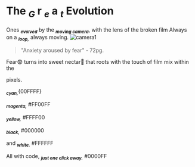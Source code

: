 # The **<sub>_G_** r **<sub>_e_** a **<sub>_t_** Evolution 
Ones **<sub>_evolved_** by the **<sub>_moving camera_**, with the lens of the broken film
 Always on a **<sub>_loop,_** always moving.
![camera1](https://marshall-usa.com/blog/wp-content/uploads/2018/05/camera-dslr-lens-8964-1-scaled.jpg)

> "Anxiety aroused by fear" - 72pg.

Fear😨 turns into sweet nectar🧋 that roots with the touch of film mix within the 

pixels.

**<sub>_cyan,_**{00FFFF}

**<sub>_magenta,_** #FF00FF

**<sub>_yellow,_** #FFFF00

**<sub>_black,_** #000000

and **<sub>_white._** #FFFFFF

All with code, **<sub>_just one click away._** #0000FF






